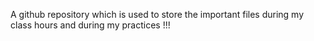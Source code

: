A github repository which is used to store the important files during my class hours and during my practices !!!
